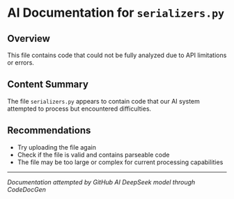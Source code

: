 # AI Documentation for `serializers.py`

## Overview

This file contains code that could not be fully analyzed due to API limitations or errors.

## Content Summary

The file `serializers.py` appears to contain code that our AI system attempted to process but encountered difficulties.

## Recommendations

- Try uploading the file again
- Check if the file is valid and contains parseable code
- The file may be too large or complex for current processing capabilities

---
*Documentation attempted by GitHub AI DeepSeek model through CodeDocGen*